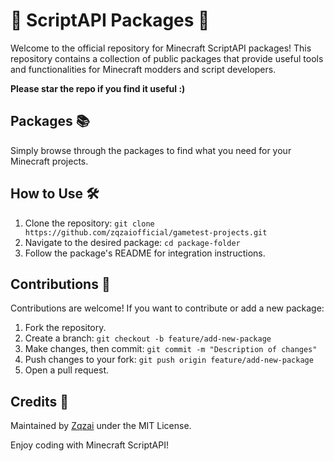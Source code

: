 # 🌟 ScriptAPI Packages 🌟

Welcome to the official repository for Minecraft ScriptAPI packages! This repository contains a collection of public packages that provide useful tools and functionalities for Minecraft modders and script developers.

**Please star the repo if you find it useful :)**

## Packages 📚

Simply browse through the packages to find what you need for your Minecraft projects.

## How to Use 🛠️

1. Clone the repository: `git clone https://github.com/zqzaiofficial/gametest-projects.git`
2. Navigate to the desired package: `cd package-folder`
3. Follow the package's README for integration instructions.

## Contributions 🤝

Contributions are welcome! If you want to contribute or add a new package:

1. Fork the repository.
2. Create a branch: `git checkout -b feature/add-new-package`
3. Make changes, then commit: `git commit -m "Description of changes"`
4. Push changes to your fork: `git push origin feature/add-new-package`
5. Open a pull request.

## Credits 👏

Maintained by [Zqzai](https://github.com/zqzaiofficla) under the MIT License. 

Enjoy coding with Minecraft ScriptAPI!
